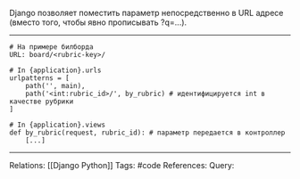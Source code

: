 Django позволяет поместить параметр непосредственно в URL адресе (вместо того, чтобы явно прописывать ?q=...). 

___
```
# На примере билборда
URL: board/<rubric-key>/

# In {application}.urls
urlpatterns = [
	path('', main),
	path('<int:rubric_id>/', by_rubric) # идентифицируется int в качестве рубрики
]

# In {application}.views
def by_rubric(request, rubric_id): # параметр передается в контроллер
	[...]
```

___
Relations: [[Django Python]] 
Tags: #code
References: 
Query: 